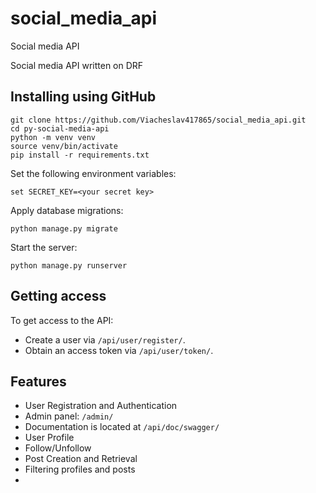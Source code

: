 # social_media_api

Social media API

Social media API written on DRF

## Installing using GitHub

```shell 
git clone https://github.com/Viacheslav417865/social_media_api.git
cd py-social-media-api
python -m venv venv
source venv/bin/activate
pip install -r requirements.txt
```

Set the following environment variables:

```shell
set SECRET_KEY=<your secret key>
```

Apply database migrations:

```shell
python manage.py migrate
```

Start the server:

```shell
python manage.py runserver
```

## Getting access

To get access to the API:

- Create a user via `/api/user/register/`.
- Obtain an access token via `/api/user/token/`.

## Features

- User Registration and Authentication
- Admin panel: `/admin/`
- Documentation is located at `/api/doc/swagger/`
- User Profile
- Follow/Unfollow
- Post Creation and Retrieval
- Filtering profiles and posts
- 